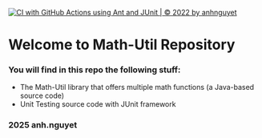 [![CI with GitHub Actions using Ant and JUnit | © 2022 by anhnguyet](https://github.com/nguyet2310/math-util/actions/workflows/ci-junit.yml/badge.svg)](https://github.com/nguyet2310/math-util/actions/workflows/ci-junit.yml)

# Welcome to Math-Util Repository
### You will find in this repo the following stuff:
* The Math-Util library that offers multiple math functions (a Java-based source code)
* Unit Testing source code with JUnit framework

### 2025 anh.nguyet
